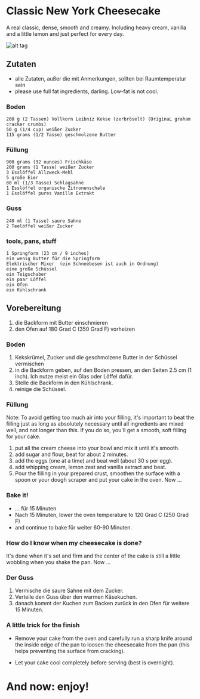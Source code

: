 # Classic New York Cheesecake #

A real classic, dense, smooth and creamy. Including heavy cream, vanilla and a little lemon and just perfect for every day.

![alt tag](http://distilleryimage9.ak.instagram.com/2c2b14e8715111e28ddc22000a9f15db_7.jpg)

## Zutaten ##
* alle Zutaten, außer die mit Anmerkungen, sollten bei Raumtemperatur sein
* please use full fat ingredients, darling. Low-fat is not cool.

### Boden ###

    200 g (2 Tassen) Vollkorn Leibniz Kekse (zerbröselt) (OriginaL graham cracker crumbs)
    50 g (1/4 cup) weißer Zucker
    115 grams (1/2 Tasse) geschmolzene Butter

### Füllung ###

    900 grams (32 ounces) Frischkäse
    200 grams (1 Tasse) weißer Zucker
    3 Esslöffel Allzweck-Mehl
    5 große Eier
    80 ml (1/3 Tasse) Schlagsahne
    1 Esslöffel organische Zitronenschale
    1 Esslöffel pures Vanille Extrakt

### Guss ###

    240 ml (1 Tasse) saure Sahne
    2 Teelöffel weißer Zucker

### tools, pans, stuff ###

    1 Springform (23 cm / 9 inches)
    ein wenig Butter für die Springform
    Elektrischer Mixer  (ein Schneebesen ist auch in Ordnung)
    eine große Schüssel
    ein Teigschaber
    ein paar Löffel
    ein Ofen
    ein Kühlschrank

## Vorebereitung ##

1. die Backform mit Butter einschmieren
2. den Ofen auf 180 Grad C (350 Grad F) vorheizen 

### Boden ###

1. Kekskrümel, Zucker und die geschmolzene Butter in der Schüssel vermischen
2. in die Backform geben, auf den Boden pressen, an den Seiten 2.5 cm (1 inch). Ich nutze meist ein Glas oder Löffel dafür.
3. Stelle die Backform in den Kühlschrank.
4. reinige die Schüssel.

### Füllung ###

Note: To avoid getting too much air into your filling, it's important to beat the filling just as long as absolutely necessary until all ingredients are mixed well, and not longer than this. If you do so, you'll get a smooth, soft filling for your cake.

1. put all the cream cheese into your bowl and mix it until it's smooth.
2. add sugar and flour, beat for about 2 minutes.
3. add the eggs (one at a time) and beat well (about 30 s per egg).
4. add whipping cream, lemon zest and vanilla extract and beat.
5. Pour the filling in your prepared crust, smoothen the surface with a spoon or your dough scraper and put your cake in the oven. Now ...

### Bake it! ###

- ... für 15 Minuten
- Nach 15 Minuten, lower the oven temperature to 120 Grad C (250 Grad F) 
- and continue to bake für weiter 60-90 Minuten.

### How do I know when my cheesecake is done? ###

It's done when it's set and firm and the center of the cake is still a little wobbling when you shake the pan. Now ...

### Der Guss ###

1. Vermische die saure Sahne mit dem Zucker. 
2. Verteile den Guss über den warmen Käsekuchen.
3. danach kommt der Kuchen zum Backen zurück in den Ofen für weitere 15 Minuten.

### A little trick for the finish ###

- Remove your cake from the oven and carefully run a sharp knife around the inside edge of the pan to loosen the cheesecake from the pan (this helps preventing the surface from cracking).

- Let your cake cool completely before serving (best is overnight). 

# And now: enjoy! #
